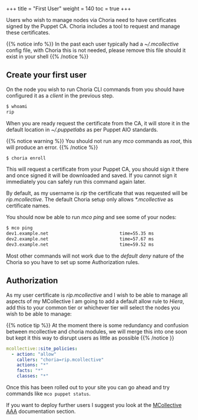 +++
title = "First User"
weight = 140
toc = true
+++

Users who wish to manage nodes via Choria need to have certificates signed by the Puppet CA.  Choria includes a tool to request and manage these certificates.

{{% notice info %}}
In the past each user typically had a *~/.mcollective* config file, with Choria this is not needed, please remove this file should it exist in your shell
{{% /notice %}}

## Create your first user

On the node you wish to run Choria CLI commands from you should have configured it as a _client_ in the previous step.

```bash
$ whoami
rip
```

When you are ready request the certificate from the CA, it will store it in the default location in _~/.puppetlabs_ as per Puppet AIO standards.

{{% notice warning %}}
You should not run any _mco_ commands as _root_, this will produce an error.
{{% /notice %}}

```bash
$ choria enroll
```

This will request a certificate from your Puppet CA, you should sign it there and once signed it will be downloaded and saved.  If you cannot sign it immediately you can safely run this command again later.

By default, as my username is _rip_ the certificate that was requested will be _rip.mcollective_.  The default Choria setup only allows _*.mcollective_ as certificate names.

You should now be able to run _mco ping_ and see some of your nodes:

```bash
$ mco ping
dev1.example.net                           time=55.35 ms
dev2.example.net                           time=57.67 ms
dev3.example.net                           time=59.52 ms
```

Most other commands will not work due to the _default deny_ nature of the Choria so you have to set up some Authorization rules.

## Authorization

As my user certificate is _rip.mcollective_ and I wish to be able to manage all aspects of my MCollective I am going to add a default allow rule to _Hiera_, add this to your common tier or whichever tier will select the nodes you wish to be able to manage:

{{% notice tip %}}
At the moment there is some redundancy and confusion between mcollective and choria modules, we will merge this into one soon but kept it this way to disrupt users as little as possible
{{% /notice }}

```yaml
mcollective::site_policies:
  - action: "allow"
    callers: "choria=rip.mcollective"
    actions: "*"
    facts: "*"
    classes: "*"
```

Once this has been rolled out to your site you can go ahead and try commands like `mco puppet status`.

If you want to deploy further users I suggest you look at the [MCollective AAA](../../configuration/aaa/) documentation section.
